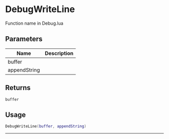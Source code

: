 # DebugWriteLine

Function name in Debug.lua

## Parameters

| Name         | Description |
| ------------ | ----------- |
| buffer       |             |
| appendString |             |

## Returns

`buffer`

## Usage

```lua
DebugWriteLine(buffer, appendString)
```

---
